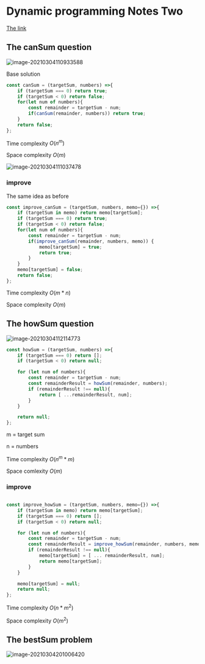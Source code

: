 # Dynamic programming Notes Two

[The link](https://www.youtube.com/watch?v=oBt53YbR9Kk)

## The canSum question

![image-20210304110933588](https://cdn.jsdelivr.net/gh/nekomiao123/pic/img/image-20210304110933588.png)

Base solution

```javascript
const canSum = (targetSum, numbers) =>{
    if (targetSum === 0) return true;
    if (targetSum < 0) return false;
    for(let num of numbers){
        const remainder = targetSum - num;
        if(canSum(remainder, numbers)) return true;
    }
    return false;
};
```

Time complexity $O(n^m)$

Space complexity $O(m)$

![image-20210304111037478](https://cdn.jsdelivr.net/gh/nekomiao123/pic/img/image-20210304111037478.png)

### improve

The same idea as before

```javascript
const improve_canSum = (targetSum, numbers, memo={}) =>{
    if (targetSum in memo) return memo[targetSum];
    if (targetSum === 0) return true;
    if (targetSum < 0) return false;
    for(let num of numbers){
        const remainder = targetSum - num;
        if(improve_canSum(remainder, numbers, memo)) {
            memo[targetSum] = true;
            return true;
        }
    }
    memo[targetSum] = false;
    return false;
};
```

Time complexity $O(m*n)$

Space complexity $O(m)$

## The howSum question

![image-20210304112114773](https://cdn.jsdelivr.net/gh/nekomiao123/pic/img/image-20210304112114773.png)

```javascript
const howSum = (targetSum, numbers) =>{
    if (targetSum === 0) return [];
    if (targetSum < 0) return null;

    for (let num of numbers){
        const remainder = targetSum - num;
        const remainderResult = howSum(remainder, numbers);
        if (remainderResult !== null){
            return [ ...remainderResult, num];
        }
    }

    return null;
};
```

m = target sum

n = numbers

Time complexity $O(n^m*m)$

Space comlexity $O(m)$

### improve

```javascript

const improve_howSum = (targetSum, numbers, memo={}) =>{
    if (targetSum in memo) return memo[targetSum];
    if (targetSum === 0) return [];
    if (targetSum < 0) return null;

    for (let num of numbers){
        const remainder = targetSum - num;
        const remainderResult = improve_howSum(remainder, numbers, memo);
        if (remainderResult !== null){
            memo[targetSum] = [ ... remainderResult, num];
            return memo[targetSum];
        }
    }

    memo[targetSum] = null;
    return null;
};
```

Time complexity $O(n*m^2)$

Space complexity $O(m^2)$ 

## The bestSum problem

![image-20210304201006420](https://cdn.jsdelivr.net/gh/nekomiao123/pic/img/image-20210304201006420.png)

